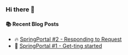 ### Hi there 👋

<!--
**24Naman/24Naman** is a ✨ _special_ ✨ repository because its `README.md` (this file) appears on your GitHub profile.

Here are some ideas to get you started:

- 🔭 I’m currently working on ...
- 🌱 I’m currently learning ...
- 👯 I’m looking to collaborate on ...
- 🤔 I’m looking for help with ...
- 💬 Ask me about ...
- 📫 How to reach me: ...
- 😄 Pronouns: ...
- ⚡ Fun fact: ...
-->
#### :books: Recent Blog Posts
<!-- BLOGPOSTS:START -->
 - 🔥 [SpringPortal #2 - Responding to Request](https://24naman.hashnode.dev/springportal-2-responding-to-request)
 - 💯 [SpringPortal #1 - Get-ting started](https://24naman.hashnode.dev/springportal-1-get-ting-started)<!-- BLOGPOSTS:END -->
